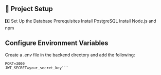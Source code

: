 ## 🚀 Project Setup

1️⃣ Set Up the Database
Prerequisites
Install PostgreSQL
Install Node.js and npm

## Configure Environment Variables

Create a .env file in the backend directory and add the following:

````DATABASE_URL=postgresql://<username>:<password>@localhost:5432/<database_name>
PORT=3000
JWT_SECRET=your_secret_key```
````
